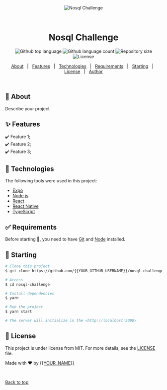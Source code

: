 <div align="center" id="top"> 
  <img src="./.github/app.gif" alt="Nosql Challenge" />

  &#xa0;

  <!-- <a href="https://nosqlchallenge.netlify.app">Demo</a> -->
</div>

<h1 align="center">Nosql Challenge</h1>

<p align="center">
  <img alt="Github top language" src="https://img.shields.io/github/languages/top/{{YOUR_GITHUB_USERNAME}}/nosql-challenge?color=56BEB8">

  <img alt="Github language count" src="https://img.shields.io/github/languages/count/{{YOUR_GITHUB_USERNAME}}/nosql-challenge?color=56BEB8">

  <img alt="Repository size" src="https://img.shields.io/github/repo-size/{{YOUR_GITHUB_USERNAME}}/nosql-challenge?color=56BEB8">

  <img alt="License" src="https://img.shields.io/github/license/{{YOUR_GITHUB_USERNAME}}/nosql-challenge?color=56BEB8">

  <!-- <img alt="Github issues" src="https://img.shields.io/github/issues/{{YOUR_GITHUB_USERNAME}}/nosql-challenge?color=56BEB8" /> -->

  <!-- <img alt="Github forks" src="https://img.shields.io/github/forks/{{YOUR_GITHUB_USERNAME}}/nosql-challenge?color=56BEB8" /> -->

  <!-- <img alt="Github stars" src="https://img.shields.io/github/stars/{{YOUR_GITHUB_USERNAME}}/nosql-challenge?color=56BEB8" /> -->
</p>

<!-- Status -->

<!-- <h4 align="center"> 
	🚧  Nosql Challenge 🚀 Under construction...  🚧
</h4> 

<hr> -->

<p align="center">
  <a href="#dart-about">About</a> &#xa0; | &#xa0; 
  <a href="#sparkles-features">Features</a> &#xa0; | &#xa0;
  <a href="#rocket-technologies">Technologies</a> &#xa0; | &#xa0;
  <a href="#white_check_mark-requirements">Requirements</a> &#xa0; | &#xa0;
  <a href="#checkered_flag-starting">Starting</a> &#xa0; | &#xa0;
  <a href="#memo-license">License</a> &#xa0; | &#xa0;
  <a href="https://github.com/{{YOUR_GITHUB_USERNAME}}" target="_blank">Author</a>
</p>

<br>

## :dart: About ##

Describe your project

## :sparkles: Features ##

:heavy_check_mark: Feature 1;\
:heavy_check_mark: Feature 2;\
:heavy_check_mark: Feature 3;

## :rocket: Technologies ##

The following tools were used in this project:

- [Expo](https://expo.io/)
- [Node.js](https://nodejs.org/en/)
- [React](https://pt-br.reactjs.org/)
- [React Native](https://reactnative.dev/)
- [TypeScript](https://www.typescriptlang.org/)

## :white_check_mark: Requirements ##

Before starting :checkered_flag:, you need to have [Git](https://git-scm.com) and [Node](https://nodejs.org/en/) installed.

## :checkered_flag: Starting ##

```bash
# Clone this project
$ git clone https://github.com/{{YOUR_GITHUB_USERNAME}}/nosql-challenge

# Access
$ cd nosql-challenge

# Install dependencies
$ yarn

# Run the project
$ yarn start

# The server will initialize in the <http://localhost:3000>
```

## :memo: License ##

This project is under license from MIT. For more details, see the [LICENSE](LICENSE.md) file.


Made with :heart: by <a href="https://github.com/{{YOUR_GITHUB_USERNAME}}" target="_blank">{{YOUR_NAME}}</a>

&#xa0;

<a href="#top">Back to top</a>
